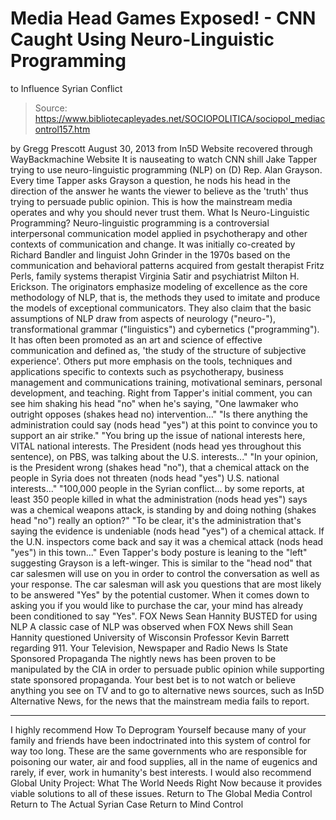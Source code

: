 # Media Head Games Exposed! - CNN Caught Using Neuro-Linguistic Programming 
to Influence Syrian Conflict

> Source: https://www.bibliotecapleyades.net/SOCIOPOLITICA/sociopol_mediacontrol157.htm

by Gregg Prescott
August 30, 2013 from In5D Website
recovered through WayBackmachine Website
It is nauseating to watch CNN shill Jake Tapper trying to use neuro-linguistic programming (NLP) on (D) Rep. Alan Grayson.
Every time Tapper asks Grayson a question, he nods his head in the direction of the answer he wants the viewer to believe as the 'truth' thus trying to persuade public opinion.
This is how the mainstream media operates and why you should never trust them.
What Is Neuro-Linguistic Programming? Neuro-linguistic programming is a controversial interpersonal communication model applied in psychotherapy and other contexts of communication and change.
It was initially co-created by Richard Bandler and linguist John Grinder in the 1970s based on the communication and behavioral patterns acquired from gestalt therapist Fritz Perls, family systems therapist Virginia Satir and psychiatrist Milton H. Erickson.
The originators emphasize modeling of excellence as the core methodology of NLP, that is, the methods they used to imitate and produce the models of exceptional communicators.
They also claim that the basic assumptions of NLP draw from aspects of neurology ("neuro-"), transformational grammar ("linguistics") and cybernetics ("programming").
It has often been promoted as an art and science of effective communication and defined as,
'the study of the structure of subjective experience'.
Others put more emphasis on the tools, techniques and applications specific to contexts such as psychotherapy, business management and communications training, motivational seminars, personal development, and teaching.
Right from Tapper's initial comment, you can see him shaking his head "no" when he's saying,
"One lawmaker who outright opposes (shakes head no) intervention..." "Is there anything the administration could say (nods head "yes") at this point to convince you to support an air strike." "You bring up the issue of national interests here, VITAL national interests. The President (nods head yes throughout this sentence), on PBS, was talking about the U.S. interests..." "In your opinion, is the President wrong (shakes head "no"), that a chemical attack on the people in Syria does not threaten (nods head "yes") U.S. national interests..." "100,000 people in the Syrian conflict... by some reports, at least 350 people killed in what the administration (nods head yes") says was a chemical weapons attack, is standing by and doing nothing (shakes head "no") really an option?" "To be clear, it's the administration that's saying the evidence is undeniable (nods head "yes") of a chemical attack. If the U.N. inspectors come back and say it was a chemical attack (nods head "yes") in this town..."
Even Tapper's body posture is leaning to the "left" suggesting Grayson is a left-winger. This is similar to the "head nod" that car salesmen will use on you in order to control the conversation as well as your response. The car salesman will ask you questions that are most likely to be answered "Yes" by the potential customer.
When it comes down to asking you if you would like to purchase the car, your mind has already been conditioned to say "Yes". FOX News Sean Hannity BUSTED for using NLP A classic case of NLP was observed when FOX News shill Sean Hannity questioned University of Wisconsin Professor Kevin Barrett regarding 911.
Your Television, Newspaper and Radio News Is State Sponsored Propaganda The nightly news has been proven to be manipulated by the CIA in order to persuade public opinion while supporting state sponsored propaganda.
Your best bet is to not watch or believe anything you see on TV and to go to alternative news sources, such as In5D Alternative News, for the news that the mainstream media fails to report.
***
I highly recommend How To Deprogram Yourself because many of your family and friends have been indoctrinated into this system of control for way too long.
These are the same governments who are responsible for poisoning our water, air and food supplies, all in the name of eugenics and rarely, if ever, work in humanity's best interests.
I would also recommend Global Unity Project: What The World Needs Right Now because it provides viable solutions to all of these issues.
Return to The Global Media Control
Return to The Actual Syrian Case
Return to Mind Control
